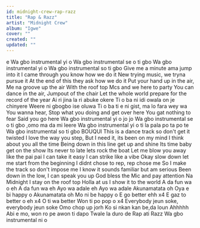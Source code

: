 ```yaml
---
id: midnight-crew-rap-razz
title: "Rap & Razz"
artist: "Midnight Crew"
album: "Igwe"
cover: ""
created: ""
updated: ""
---
```


e
Wa gbo instrumental yi o
Wa gbo instrumental se o ti gbo
Wa gbo instrumental yi o
Wa gbo instrumental so ti gbo
Give me a minute ama jump into it
I came through you know how we do it
New trying music, we tryna pursue it
At the end of this they ask how we do it
Put your hand up in the air,
Me na groove up the air
With the roof top Mcs and we here to party
You can dance in the air, Jumpout of the chair
Let the whole world prepare for the record of the year
Ai ri jina la ri abuke okere
Ti o ba ni idi owala on je chinyere
Weere ni gbogbo ise oluwa
Ti o ba ti e ni gist, ma lo fara wey wa
You wanna hear,
Stop what you doing and get over here
You gat nothing to fear
Said you go here
Wa gbo instrumental yi o jo jo
Wa gbo instrumental se o ti gbo ,omo ma da mi leere
Wa gbo instrumental yi o ti la pala po ta po te
Wa gbo instrumental so ti gbo
BOUQUI
This is a dance track so don't get it twisted
I love the way you step,
But I need it, its been on my mind
I think about you all the time
Being down in this line get up and shine
Its time baby get on the show
Its never to late lets rock the boat
Let me blow you away like the pai pai
I can take it easy I can strike like a vibe
Okay slow down let me start from the beginning
I didnt chose to rep, rep chose me
So I make the track so don't impose me
I know it sounds familiar but am serious
Been down in the low, I can speak you up
God bless the Mic and pay attention
Na Midnight I stay on the roof top
Holla at us I show it to the world
A da fun wa o eh
A da fun wa eh
Ayo wa adale eh
Ayo wa adale
Akunamatata oh
Oya e bi happy o
Akunamatata oh
Mo ni be happy o
E go better ehh x4
E gaz to better o eh x4
O ti wa better
Won ti po pop o x4
Everybody jeun soke, everybody jeun soke
Omo chop up jorh
Ko si nkan kan be,da loun
Ahhhhh
Abi e mo, won ro pe awon ti dapo
Twale la duro de
Rap ati Razz
Wa gbo instrumental ni o